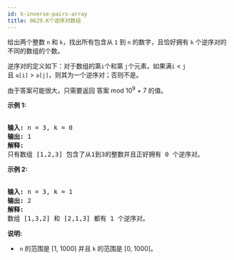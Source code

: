 ```yaml
---
id: k-inverse-pairs-array
title: 0629.K个逆序对数组
---
```

给出两个整数 <code>n</code> 和 <code>k</code>，找出所有包含从 <code>1</code> 到 <code>n</code> 的数字，且恰好拥有 <code>k</code> 个逆序对的不同的数组的个数。

逆序对的定义如下：对于数组的第<code>i</code>个和第 <code>j</code>个元素，如果满<code>i</code> &lt; <code>j</code>且 <code>a[i]</code> &gt; <code>a[j]</code>，则其为一个逆序对；否则不是。

由于答案可能很大，只需要返回 答案 mod 10<sup>9</sup> + 7 的值。

**示例 1:**


<pre><br/><strong>输入:</strong> n = 3, k = 0<br/><strong>输出:</strong> 1<br/><strong>解释:</strong> <br/>只有数组 [1,2,3] 包含了从1到3的整数并且正好拥有 0 个逆序对。<br/></pre>

**示例 2:**


<pre><br/><strong>输入:</strong> n = 3, k = 1<br/><strong>输出:</strong> 2<br/><strong>解释:</strong> <br/>数组 [1,3,2] 和 [2,1,3] 都有 1 个逆序对。<br/></pre>

**说明:**

-  <code>n</code> 的范围是 [1, 1000] 并且 <code>k</code> 的范围是 [0, 1000]。